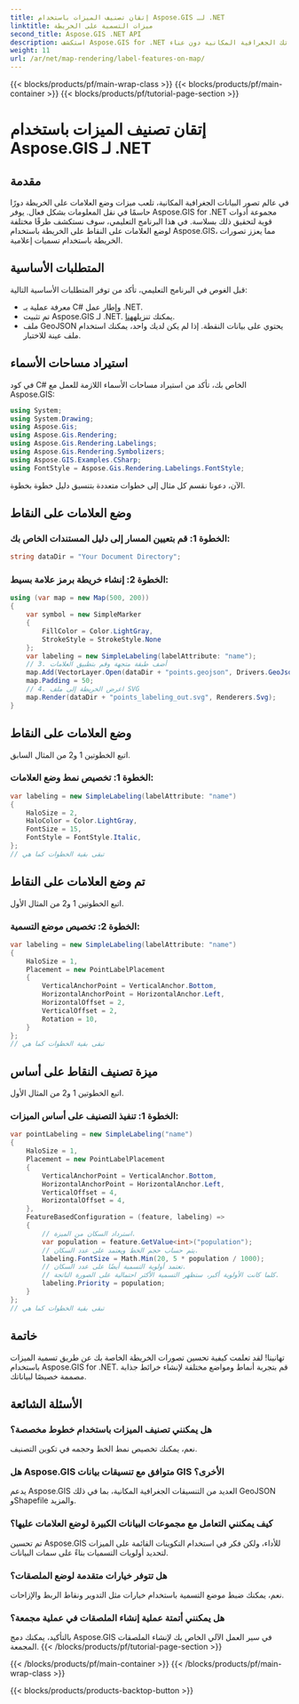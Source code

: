 ```yaml
---
title: إتقان تصنيف الميزات باستخدام Aspose.GIS لـ .NET
linktitle: ميزات التسمية على الخريطة
second_title: Aspose.GIS .NET API
description: استكشف Aspose.GIS for .NET وأتقن فن وضع العلامات على الميزات على الخرائط. تعزيز تصوراتك الجغرافية المكانية دون عناء. #Aspose #GIS
weight: 11
url: /ar/net/map-rendering/label-features-on-map/
---
```


{{< blocks/products/pf/main-wrap-class >}}
{{< blocks/products/pf/main-container >}}
{{< blocks/products/pf/tutorial-page-section >}}

# إتقان تصنيف الميزات باستخدام Aspose.GIS لـ .NET

## مقدمة
في عالم تصور البيانات الجغرافية المكانية، تلعب ميزات وضع العلامات على الخريطة دورًا حاسمًا في نقل المعلومات بشكل فعال. يوفر Aspose.GIS for .NET مجموعة أدوات قوية لتحقيق ذلك بسلاسة. في هذا البرنامج التعليمي، سوف نستكشف طرقًا مختلفة لوضع العلامات على النقاط على الخريطة باستخدام Aspose.GIS، مما يعزز تصورات الخريطة باستخدام تسميات إعلامية.
## المتطلبات الأساسية
قبل الغوص في البرنامج التعليمي، تأكد من توفر المتطلبات الأساسية التالية:
- معرفة عملية بـ C# وإطار عمل .NET.
-  تم تثبيت Aspose.GIS لـ .NET. يمكنك تنزيله[هنا](https://releases.aspose.com/gis/net/).
- ملف GeoJSON يحتوي على بيانات النقطة. إذا لم يكن لديك واحد، يمكنك استخدام ملف عينة للاختبار.
## استيراد مساحات الأسماء
في كود C# الخاص بك، تأكد من استيراد مساحات الأسماء اللازمة للعمل مع Aspose.GIS:
```csharp
using System;
using System.Drawing;
using Aspose.Gis;
using Aspose.Gis.Rendering;
using Aspose.Gis.Rendering.Labelings;
using Aspose.Gis.Rendering.Symbolizers;
using Aspose.GIS.Examples.CSharp;
using FontStyle = Aspose.Gis.Rendering.Labelings.FontStyle;
```
الآن، دعونا نقسم كل مثال إلى خطوات متعددة بتنسيق دليل خطوة بخطوة.
##  وضع العلامات على النقاط

### الخطوة 1: قم بتعيين المسار إلى دليل المستندات الخاص بك:
```csharp
string dataDir = "Your Document Directory";
```
### الخطوة 2: إنشاء خريطة برمز علامة بسيط:
```csharp
using (var map = new Map(500, 200))
{
    var symbol = new SimpleMarker
    {
        FillColor = Color.LightGray,
        StrokeStyle = StrokeStyle.None
    };
    var labeling = new SimpleLabeling(labelAttribute: "name");
    // 3. أضف طبقة متجهة وقم بتطبيق العلامات
    map.Add(VectorLayer.Open(dataDir + "points.geojson", Drivers.GeoJson), symbol, labeling);
    map.Padding = 50;
    // 4. اعرض الخريطة إلى ملف SVG
    map.Render(dataDir + "points_labeling_out.svg", Renderers.Svg);
}
```
## وضع العلامات على النقاط

اتبع الخطوتين 1 و2 من المثال السابق.

### الخطوة 1: تخصيص نمط وضع العلامات:
```csharp
var labeling = new SimpleLabeling(labelAttribute: "name")
{
    HaloSize = 2,
    HaloColor = Color.LightGray,
    FontSize = 15,
    FontStyle = FontStyle.Italic,
};
// تبقى بقية الخطوات كما هي
```
## تم وضع العلامات على النقاط

اتبع الخطوتين 1 و2 من المثال الأول.
### الخطوة 2: تخصيص موضع التسمية:
```csharp
var labeling = new SimpleLabeling(labelAttribute: "name")
{
    HaloSize = 1,
    Placement = new PointLabelPlacement
    {
        VerticalAnchorPoint = VerticalAnchor.Bottom,
        HorizontalAnchorPoint = HorizontalAnchor.Left,
        HorizontalOffset = 2,
        VerticalOffset = 2,
        Rotation = 10,
    }
};
// تبقى بقية الخطوات كما هي
```
## ميزة تصنيف النقاط على أساس

اتبع الخطوتين 1 و2 من المثال الأول.

### الخطوة 1: تنفيذ التصنيف على أساس الميزات:
```csharp
var pointLabeling = new SimpleLabeling("name")
{
    HaloSize = 1,
    Placement = new PointLabelPlacement
    {
        VerticalAnchorPoint = VerticalAnchor.Bottom,
        HorizontalAnchorPoint = HorizontalAnchor.Left,
        VerticalOffset = 4,
        HorizontalOffset = 4,
    },
    FeatureBasedConfiguration = (feature, labeling) =>
    {
        // استرداد السكان من الميزة.
        var population = feature.GetValue<int>("population");
        // يتم حساب حجم الخط ويعتمد على عدد السكان.
        labeling.FontSize = Math.Min(20, 5 * population / 1000);
        // تعتمد أولوية التسمية أيضًا على عدد السكان.
        // كلما كانت الأولوية أكبر، ستظهر التسمية الأكثر احتمالية على الصورة الناتجة.
        labeling.Priority = population;
    }
};
// تبقى بقية الخطوات كما هي
```
## خاتمة
تهانينا! لقد تعلمت كيفية تحسين تصورات الخريطة الخاصة بك عن طريق تسمية الميزات باستخدام Aspose.GIS for .NET. قم بتجربة أنماط ومواضع مختلفة لإنشاء خرائط جذابة مصممة خصيصًا لبياناتك.
## الأسئلة الشائعة
### هل يمكنني تصنيف الميزات باستخدام خطوط مخصصة؟
نعم، يمكنك تخصيص نمط الخط وحجمه في تكوين التصنيف.
### هل Aspose.GIS متوافق مع تنسيقات بيانات GIS الأخرى؟
يدعم Aspose.GIS العديد من التنسيقات الجغرافية المكانية، بما في ذلك GeoJSON وShapefile والمزيد.
### كيف يمكنني التعامل مع مجموعات البيانات الكبيرة لوضع العلامات عليها؟
تم تحسين Aspose.GIS للأداء، ولكن فكر في استخدام التكوينات القائمة على الميزات لتحديد أولويات التسميات بناءً على سمات البيانات.
### هل تتوفر خيارات متقدمة لوضع الملصقات؟
نعم، يمكنك ضبط موضع التسمية باستخدام خيارات مثل التدوير ونقاط الربط والإزاحات.
### هل يمكنني أتمتة عملية إنشاء الملصقات في عملية مجمعة؟
بالتأكيد، يمكنك دمج Aspose.GIS في سير العمل الآلي الخاص بك لإنشاء الملصقات المجمعة.
{{< /blocks/products/pf/tutorial-page-section >}}

{{< /blocks/products/pf/main-container >}}
{{< /blocks/products/pf/main-wrap-class >}}

{{< blocks/products/products-backtop-button >}}
